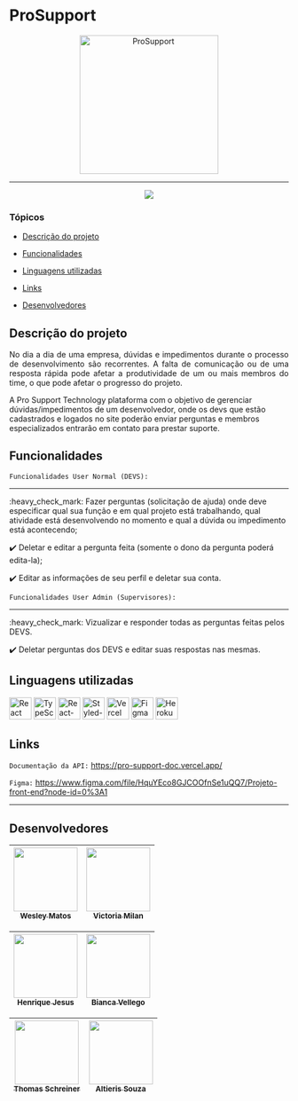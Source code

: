 # ProSupport
<p align="center">
   <img src="https://avatars.githubusercontent.com/u/116978611?s=400&u=c5a5a4e8fb6f34d1d505e8ff934539a8437453de&v=4" alt="ProSupport" width="250" height="250"/>
</p>

<hr>

<p align="center">
   <img src="http://img.shields.io/static/v1?label=STATUS&message=EM%20DESENVOLVIMENTO&color=RED&style=for-the-badge" #vitrinedev/>
</p>

### Tópicos 

- [Descrição do projeto](#descrição-do-projeto)

- [Funcionalidades](#funcionalidades)

- [Linguagens utilizadas](#linguagens-utilizadas)

- [Links](#Links)

- [Desenvolvedores](#desenvolvedores)

## Descrição do projeto 

<p align="justify">
 No dia a dia de uma empresa, dúvidas e impedimentos durante o processo de desenvolvimento são recorrentes. A falta de comunicação ou de uma resposta rápida pode afetar a produtividade de um ou mais membros do time, o que pode afetar o progresso do projeto.

A Pro Support Technology plataforma com o objetivo de gerenciar dúvidas/impedimentos de um desenvolvedor, onde os devs que estão cadastrados e logados no site poderão enviar perguntas e membros especializados entrarão em contato para prestar suporte.
  
</p>

## Funcionalidades

`Funcionalidades User Normal (DEVS):`
<hr>
:heavy_check_mark: Fazer perguntas (solicitação de ajuda) onde deve especificar qual sua função e em qual projeto está trabalhando, qual atividade está desenvolvendo no momento e qual a dúvida ou impedimento está acontecendo;

:heavy_check_mark: Deletar e editar a pergunta feita (somente o dono da pergunta poderá edita-la);

:heavy_check_mark: Editar as informações de seu perfil e deletar sua conta.


`Funcionalidades User Admin (Supervisores):` 
<hr>
:heavy_check_mark: Vizualizar e responder todas as perguntas feitas pelos DEVS.

:heavy_check_mark: Deletar perguntas dos DEVS e editar suas respostas nas mesmas.

###

## Linguagens utilizadas

<div> <a href="https://pt-br.reactjs.org/"> <img src="https://encrypted-tbn0.gstatic.com/images?q=tbn:ANd9GcQc2Y2gmQB5zuaBd1AfN_AyEgoTgxPF65i7GwlvrbnnP_RUlubieG19WFnonCtS4ZfAox4&usqp=CAU" alt="React" width="40" height="40"/></a>
<a href="https://www.typescriptlang.org/"><img src="https://upload.wikimedia.org/wikipedia/commons/thumb/4/4c/Typescript_logo_2020.svg/2048px-Typescript_logo_2020.svg.png" alt="TypeScript" width="40" height="40"/></a> <a href="https://react-hook-form.com/"><img src="https://avatars.githubusercontent.com/u/53986236?s=280&v=4" alt="React-Hook-Form" width="40" height="40"/></a> <a href="https://styled-components.com/"><img src="https://raw.githubusercontent.com/styled-components/brand/master/styled-components.png" alt="Styled-components" width="40" height="40"/></a> <a href="https://vercel.com/dashboard"><img src="https://www.svgrepo.com/show/327408/logo-vercel.svg" alt="Vercel" width="40" height="40"/></a>  <a href="https://www.figma.com/"><img src="https://cdn-icons-png.flaticon.com/512/5968/5968705.png" alt="Figma" width="40" height="40"/></a>  <a href="https://www.heroku.com/"><img src="https://cdn.iconscout.com/icon/free/png-256/heroku-2752161-2284978.png" alt="Heroku" width="40" height="40"/></a> </div>

###

## Links

`Documentação da API:` https://pro-support-doc.vercel.app/   

`Figma:` https://www.figma.com/file/HquYEco8GJCOOfnSe1uQQ7/Projeto-front-end?node-id=0%3A1
<hr>

## Desenvolvedores

| [<img src="https://avatars.githubusercontent.com/u/104766684?v=4" width=115><br><sub>Wesley Matos</sub>](https://github.com/wesleydematos) |  [<img src="https://avatars.githubusercontent.com/u/106447484?v=4" width=115><br><sub>Victoria Milan</sub>](https://github.com/victoriamilans)  |
| :---: | :---: 

| [<img src="https://avatars.githubusercontent.com/u/106597024?v=4" width=115><br><sub>Henrique Jesus</sub>](https://github.com/henriquejesus128) |  [<img src="https://avatars.githubusercontent.com/u/106627534?v=4" width=115><br><sub>Bianca Vellego</sub>](https://github.com/biancavellego)  |
| :---: | :---: 

| [<img src="https://avatars.githubusercontent.com/u/106770677?v=4" width=115><br><sub>Thomas Schreiner</sub>](https://github.com/ThomSchreiner) |  [<img src="https://avatars.githubusercontent.com/u/106772940?v=4" width=115><br><sub>Altieris Souza</sub>](https://github.com/Altieris-Souza)  |
| :---: | :---: 
